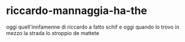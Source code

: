 # riccardo-mannaggia-ha-the
oggi quell'innfamenne di riccardo a fatto schif e oggi quando lo trovo in mezzo la strada lo stroppio de mattete
